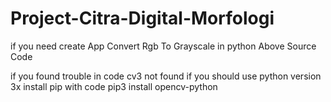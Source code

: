 # Project-Citra-Digital-Morfologi
if you need create App Convert Rgb To Grayscale in python Above Source Code

if you found trouble in code cv3 not found
if you should use python version 3x install pip with code 
pip3 install opencv-python
